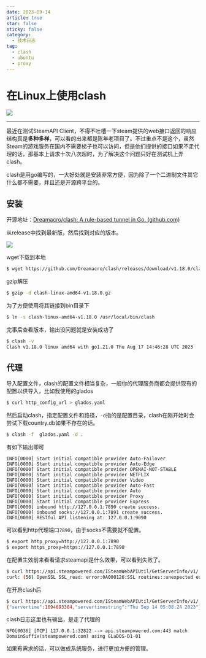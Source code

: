 ```yaml
---
date: 2023-09-14
article: true
star: false
sticky: false
category:
  - 技术日志
tag:
  - clash
  - ubuntu
  - proxy
---
```


# 在Linux上使用clash

<img src="https://public-1308755698.cos.ap-chongqing.myqcloud.com//img/202312021437923.png"  />

<!-- more -->
---
最近在测试SteamAPI Client，不得不吐槽一下steam提供的web接口返回的响应结构真是**多种多样**，可以看的出来都是陈年老项目了。不过重点不是这个，虽然Steam的游戏服务在国内不需要梯子也可以访问，但是他们提供的接口如果不走代理的话，那基本上请求十次八次超时，为了解决这个问题只好在测试机上弄clash。

clash是用go编写的，一大好处就是安装非常方便，因为除了一个二进制文件其它什么都不需要，并且还是开源跨平台的。



## 安装

开源地址：[Dreamacro/clash: A rule-based tunnel in Go. (github.com)](https://github.com/Dreamacro/clash)

从release中找到最新版，然后找到对应的版本。

![](https://public-1308755698.cos.ap-chongqing.myqcloud.com//img/202309141836378.png)

wget下载到本地
```sh
$ wget https://github.com/Dreamacro/clash/releases/download/v1.18.0/clash-linux-amd64-v1.18.0.gz
```

gzip解压

```sh
$ gzip -d clash-linux-amd64-v1.18.0.gz
```

为了方便使用将其链接到bin目录下

```sh
$ ln -s clash-linux-amd64-v1.18.0 /usr/local/bin/clash
```

完事后查看版本，输出没问题就是安装成功了

```sh
$ clash -v
Clash v1.18.0 linux amd64 with go1.21.0 Thu Aug 17 14:46:28 UTC 2023
```



## 代理

导入配置文件，clash的配置文件相当复杂，一般你的代理服务商都会提供现有的配置以供导入，比如我使用的glados

```sh
$ curl http_config_url > glados.yaml
```

 然后启动clash，指定配置文件和路径，`-d`指的是配置目录，clash在刚开始时会尝试下载country.db如果不存在的话。

```sh
$ clash -f  glados.yaml -d .
```

有如下输出即可

```
INFO[0000] Start initial compatible provider Auto-Failover 
INFO[0000] Start initial compatible provider Auto-Edge  
INFO[0000] Start initial compatible provider OPENAI-NOT-STABLE 
INFO[0000] Start initial compatible provider NETFLIX    
INFO[0000] Start initial compatible provider Video      
INFO[0000] Start initial compatible provider Auto-Fast  
INFO[0000] Start initial compatible provider Auto       
INFO[0000] Start initial compatible provider Proxy      
INFO[0000] Start initial compatible provider Express    
INFO[0000] inbound http://127.0.0.1:7890 create success. 
INFO[0000] inbound socks://127.0.0.1:7891 create success. 
INFO[0000] RESTful API listening at: 127.0.0.1:9090
```

可以看到http代理端口`7890`，由于socks不需要就不配置。

```sh
$ export http_proxy=http://127.0.0.1:7890
$ export https_proxy=https://127.0.0.1:7890
```

在配置生效前来看看请求steamapi是什么效果，可以看到失败了。

```sh
$ curl https://api.steampowered.com/ISteamWebAPIUtil/GetServerInfo/v1/
curl: (56) OpenSSL SSL_read: error:0A000126:SSL routines::unexpected eof while reading, errno 0
```

在开启clash后

```sh
$ curl https://api.steampowered.com/ISteamWebAPIUtil/GetServerInfo/v1/
{"servertime":1694693304,"servertimestring":"Thu Sep 14 05:08:24 2023"}
```

clash日志这里也有输出，是走了代理的

```
NFO[0036] [TCP] 127.0.0.1:32822 --> api.steampowered.com:443 match DomainSuffix(steampowered.com) using GLaDOS-D1-01
```

如果有需求的话，可以做成系统服务，进行更加方便的管理。
